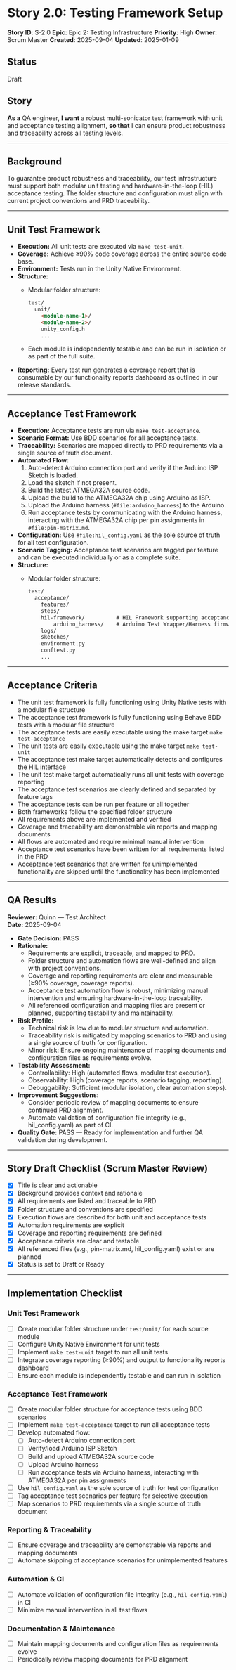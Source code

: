 # Story 2.0: Testing Framework Setup

**Story ID**: S-2.0
**Epic**: Epic 2: Testing Infrastructure
**Priority**: High
**Owner**: Scrum Master
**Created**: 2025-09-04
**Updated**: 2025-01-09

## Status

Draft

## Story

**As a** QA engineer,
**I want** a robust multi-sonicator test framework with unit and acceptance testing alignment,
**so that** I can ensure product robustness and traceability across all testing levels.

---

## Background

To guarantee product robustness and traceability, our test infrastructure must support both modular unit testing and hardware-in-the-loop (HIL) acceptance testing. The folder structure and configuration must align with current project conventions and PRD traceability.

---

## Unit Test Framework

- **Execution:** All unit tests are executed via `make test-unit`.
- **Coverage:** Achieve ≥90% code coverage across the entire source code base.
- **Environment:** Tests run in the Unity Native Environment.
- **Structure:**
  - Modular folder structure:

    ```markdown
    test/
      unit/
        <module-name-1>/
        <module-name-2>/
        unity_config.h
        ...
    ```

  - Each module is independently testable and can be run in isolation or as part of the full suite.
- **Reporting:** Every test run generates a coverage report that is consumable by our functionality reports dashboard as outlined in our release standards.

---

## Acceptance Test Framework

- **Execution:** Acceptance tests are run via `make test-acceptance`.
- **Scenario Format:** Use BDD scenarios for all acceptance tests.
- **Traceability:** Scenarios are mapped directly to PRD requirements via a single source of truth document.
- **Automated Flow:**
  1. Auto-detect Arduino connection port and verify if the Arduino ISP Sketch is loaded.
  2. Load the sketch if not present.
  3. Build the latest ATMEGA32A source code.
  4. Upload the build to the ATMEGA32A chip using Arduino as ISP.
  5. Upload the Arduino harness (`#file:arduino_harness`) to the Arduino.
  6. Run acceptance tests by communicating with the Arduino harness, interacting with the ATMEGA32A chip per pin assignments in `#file:pin-matrix.md`.
- **Configuration:** Use `#file:hil_config.yaml` as the sole source of truth for all test configuration.
- **Scenario Tagging:** Acceptance test scenarios are tagged per feature and can be executed individually or as a complete suite.
- **Structure:**
  - Modular folder structure:

    ```markdown
    test/
      acceptance/
        features/
        steps/
        hil-framework/          # HIL Framework supporting acceptance tests
            arduino_harness/    # Arduino Test Wrapper/Harness firmware
        logs/
        sketches/
        environment.py
        conftest.py
        ...
    ```

---

## Acceptance Criteria

- The unit test framework is fully functioning using Unity Native tests with a modular file structure
- The acceptance test framework is fully functioning using Behave BDD tests with a modular file structure
- The acceptance tests are easily executable using the make target `make test-acceptance`
- The unit tests are easily executable using the make target `make test-unit`
- The acceptance test make target automatically detects and configures the HIL interface
- The unit test make target automatically runs all unit tests with coverage reporting
- The acceptance test scenarios are clearly defined and separated by feature tags
- The acceptance tests can be run per feature or all together
- Both frameworks follow the specified folder structure
- All requirements above are implemented and verified
- Coverage and traceability are demonstrable via reports and mapping documents
- All flows are automated and require minimal manual intervention
- Acceptance test scenarios have been written for all requirements listed in the PRD
- Acceptance test scenarios that are written for unimplemented functionality are skipped until the functionality has been implemented

---

## QA Results

**Reviewer:** Quinn — Test Architect  
**Date:** 2025-09-04

- **Gate Decision:** PASS
- **Rationale:**
  - Requirements are explicit, traceable, and mapped to PRD.
  - Folder structure and automation flows are well-defined and align with project conventions.
  - Coverage and reporting requirements are clear and measurable (≥90% coverage, coverage reports).
  - Acceptance test automation flow is robust, minimizing manual intervention and ensuring hardware-in-the-loop traceability.
  - All referenced configuration and mapping files are present or planned, supporting testability and maintainability.
- **Risk Profile:**
  - Technical risk is low due to modular structure and automation.
  - Traceability risk is mitigated by mapping scenarios to PRD and using a single source of truth for configuration.
  - Minor risk: Ensure ongoing maintenance of mapping documents and configuration files as requirements evolve.
- **Testability Assessment:**
  - Controllability: High (automated flows, modular test execution).
  - Observability: High (coverage reports, scenario tagging, reporting).
  - Debuggability: Sufficient (modular isolation, clear automation steps).
- **Improvement Suggestions:**
  - Consider periodic review of mapping documents to ensure continued PRD alignment.
  - Automate validation of configuration file integrity (e.g., hil_config.yaml) as part of CI.
- **Quality Gate:** PASS — Ready for implementation and further QA validation during development.

---

## Story Draft Checklist (Scrum Master Review)

- [x] Title is clear and actionable
- [x] Background provides context and rationale
- [x] All requirements are listed and traceable to PRD
- [x] Folder structure and conventions are specified
- [x] Execution flows are described for both unit and acceptance tests
- [x] Automation requirements are explicit
- [x] Coverage and reporting requirements are defined
- [x] Acceptance criteria are clear and testable
- [x] All referenced files (e.g., pin-matrix.md, hil_config.yaml) exist or are planned
- [x] Status is set to Draft or Ready

---

## Implementation Checklist

### Unit Test Framework

- [ ] Create modular folder structure under `test/unit/` for each source module
- [ ] Configure Unity Native Environment for unit tests
- [ ] Implement `make test-unit` target to run all unit tests
- [ ] Integrate coverage reporting (≥90%) and output to functionality reports dashboard
- [ ] Ensure each module is independently testable and can run in isolation

### Acceptance Test Framework

- [ ] Create modular folder structure for acceptance tests using BDD scenarios
- [ ] Implement `make test-acceptance` target to run all acceptance tests
- [ ] Develop automated flow:
  - [ ] Auto-detect Arduino connection port
  - [ ] Verify/load Arduino ISP Sketch
  - [ ] Build and upload ATMEGA32A source code
  - [ ] Upload Arduino harness
  - [ ] Run acceptance tests via Arduino harness, interacting with ATMEGA32A per pin assignments
- [ ] Use `hil_config.yaml` as the sole source of truth for test configuration
- [ ] Tag acceptance test scenarios per feature for selective execution
- [ ] Map scenarios to PRD requirements via a single source of truth document

### Reporting & Traceability

- [ ] Ensure coverage and traceability are demonstrable via reports and mapping documents
- [ ] Automate skipping of acceptance scenarios for unimplemented features

### Automation & CI

- [ ] Automate validation of configuration file integrity (e.g., `hil_config.yaml`) in CI
- [ ] Minimize manual intervention in all test flows

### Documentation & Maintenance

- [ ] Maintain mapping documents and configuration files as requirements evolve
- [ ] Periodically review mapping documents for PRD alignment
